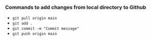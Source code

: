 ### Commands to add changes from local directory to Github

- `git pull origin main`
- `git add .`
- `git commit -m "Commit message"`
- `git push origin main`
